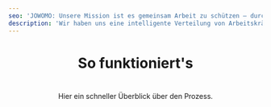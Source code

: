 ```yaml
---
seo: 'JOWOMO: Unsere Mission ist es gemeinsam Arbeit zu schützen – durch Personalpartnerschaften'
description: 'Wir haben uns eine intelligente Verteilung von Arbeitskräften zum Ziel gesetzt, um auch in der Krise Entlassungen und Kurzarbeit auf ein Minimum zu begrenzen.'
---
```


<div class="title">

# So funktioniert's

Hier ein schneller Überblick über den Prozess.

</div>

<div class="workflow">
<pe title="Arbeitskräfte anbieten" titleRight="Arbeitskräfte suchen">
  <template #number-left>
    <img height="100px" src="/icons/supply.svg" />
  </template>
  <template #number-right>
    <img height="100px" src="/icons/demand.svg" />
  </template>
</pe>

<pe number="1" title="Melde Dich an">
  <template #both>Mit ein paar Klicks bei JOWOMO anmelden und E-Mail-Adresse bestätigen.</template>
</pe>

<pe number="2" title="Erstelle Dein Profil">
  <template #both>Registriere Dein Unternehmen bei JOWOMO.</template>
</pe>

<pe number="3" title="Stelle Team(s) ein">
  <template #left>Lass andere Unternehmen wissen, welche Arbeitskräfte gerade bei Dir verfügbar sind.</template>
  <template #right>Lass andere Unternehmen wissen, welche Arbeitskräfte Du suchst.</template>       
</pe>

<pe number="4" title="Starte Deine Suche">
  <template #both>Über die Suchfunktion findest Du Angebote in Deiner Umgebung.</template>
</pe>

<pe number="5" title="Wir verbinden Euch">
  <template #both>Hast Du einen passenden Personalpartner entdeckt? Sende per Klick direkt eine Anfrage, damit ihr Details besprechen könnt.</template>
</pe>

<pe number="6" title="Match" :center="true">
  <template #number>
    <img height="52px" src="/icons/logo.svg" />
  </template>
  <template #both>Glückwunsch! Ihr entscheidet Euch für die Partnerschaft und leitet die nächsten Schritte ein.</template>
</pe>

<pe number="7" title="Triff eine vertragliche Regelung">
  <template #both>
    Es gibt verschiedene Möglichkeiten zur Umsetzung, die Du für Deinen Fall rechtlich prüfen lassen solltest.
    <nuxt-link to="/info/faq">Siehe auch unsere FAQs</nuxt-link>
  </template>
</pe>

<pe number="8" title="Übergebe Deine Mitarbeiter:innen" titleRight="Lerne Deine neuen Mitarbeiter:innen ein">
  <template #left>Hilf Deinen Arbeitskräften in der Übergangsphase.</template>
  <template #right>Hilf Deinen neuen Arbeitskräften sich in Deinem Betrieb wohl zu fühlen.</template>
</pe>
</div>

<style>
.title {
  text-align: center;
}

h1 {
  text-align: center !important;
  padding-top: 0 !important;
  padding-bottom: 22px !important;
}

p {
  padding-bottom: 44px !important;
}

.markdown {
  align-items: center !important;
}
</style>
